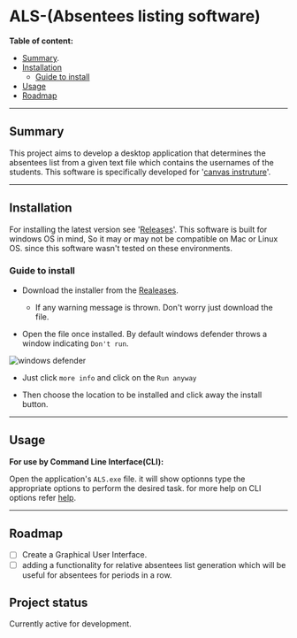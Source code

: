 # ALS-(Absentees listing software)

<!-- Lastly updated for the version v2022.1.2
on 16-01-2022 -->
**Table of content:**  

* [Summary](#Summary).  
* [Installation](#Installation)
  * [Guide to install](#Guide-to-install)
* [Usage](#Usage)
* [Roadmap](#Roadmap)

---

## Summary

This project aims to develop a desktop application that determines the absentees list from a given text file which contains the usernames of the students. This software is specifically developed for '[canvas instruture][1]'.

---

## Installation

For installing the latest version see '[Releases][2]'. This software is built for windows OS in mind, So it may or may not be compatible on Mac or Linux OS. since this software wasn't tested on these environments.

### Guide to install

* Download the installer from the [Realeases][2].  
  * If any warning message is thrown. Don't worry just download the file.

* Open the file once installed. By default windows defender throws a window indicating `Don't run`.

![windows defender][3]  

* Just click `more info` and click on the `Run anyway`  

* Then choose the location to be installed and click away the install button.  

---

## Usage

**For use by Command Line Interface(CLI):**

Open the application's  `ALS.exe` file. it will show optionns
 type the appropriate options to perform the desired task.
 for more help on CLI options refer [help][help.txt].

<!-- **For use by Graphical User Interface(GUI):** -->
---
<!-- ## Support -->

## Roadmap

- [ ] Create a Graphical User Interface.  
- [ ] adding a functionality for relative absentees list generation which will be useful for absentees for periods in a row.  

## Project status

Currently active for development.

<!-- ## License -->

[1]: https://www.instructure.com/en-au 'Canvas'
[2]: https://github.com/libertarian-senthil/Absentees-List-Software/releases 'Git-Hub Releases'
[3]: Src/Data/Windows_defender.jpg 'windows defender'
[help.txt]: Src/Data/help.txt 'help'
